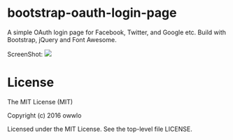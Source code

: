 bootstrap-oauth-login-page
==========================

A simple OAuth login page for Facebook, Twitter, and Google etc. Build with Bootstrap, jQuery and Font Awesome.

ScreenShot:
![](https://raw.githubusercontent.com/owwlo/bootstrap-oauth-login-page/master/resources/screenshot1.png)


# License
The MIT License (MIT)

Copyright (c) 2016 owwlo

Licensed under the MIT License. See the top-level file LICENSE.
